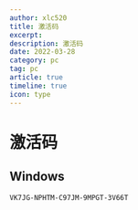 ```yaml
---
author: xlc520
title: 激活码
excerpt: 
description: 激活码
date: 2022-03-28
category: pc
tag: pc
article: true
timeline: true
icon: type
---
```


# 激活码

## Windows

```plain
VK7JG-NPHTM-C97JM-9MPGT-3V66T
```
